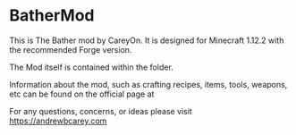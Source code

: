 # BatherMod
This is The Bather mod by CareyOn. It is designed for Minecraft 1.12.2 with the recommended Forge version.

The Mod itself is contained within the folder. 

Information about the mod, such as crafting recipes, items, tools, weapons, etc can be found on the official page at 

For any questions, concerns, or ideas please visit
https://andrewbcarey.com
